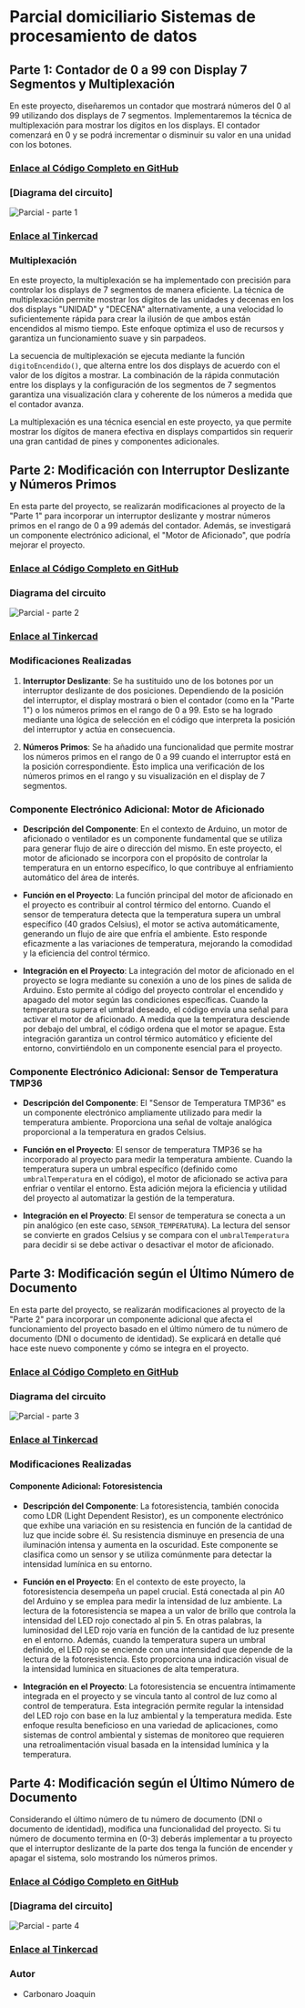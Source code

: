 # Parcial domiciliario Sistemas de procesamiento de datos

## Parte 1: Contador de 0 a 99 con Display 7 Segmentos y Multiplexación

En este proyecto, diseñaremos un contador que mostrará números del 0 al 99 utilizando dos displays de 7 segmentos. Implementaremos la técnica de multiplexación para mostrar los dígitos en los displays. El contador comenzará en 0 y se podrá incrementar o disminuir su valor en una unidad con los botones.

### [Enlace al Código Completo en GitHub](Codigos/PARCIAL_1.ino)

### [Diagrama del circuito]
![Parcial - parte 1](https://github.com/JoaquinCarbonaro/Parcial-Domiciliario---Sistemas-de-Procesamiento-de-Datos/assets/138243106/413d6e88-8311-4a59-b67a-fd21a6e597aa)

### [Enlace al Tinkercad](https://www.tinkercad.com/things/hrGVLN8B6LW?sharecode=PC-VvIu_ZNJLlBZ--qM-jlJU69PQQDTH0EQK0xCnVuY)

### Multiplexación
En este proyecto, la multiplexación se ha implementado con precisión para controlar los displays de 7 segmentos de manera eficiente. La técnica de multiplexación permite mostrar los dígitos de las unidades y decenas en los dos displays "UNIDAD" y "DECENA" alternativamente, a una velocidad lo suficientemente rápida para crear la ilusión de que ambos están encendidos al mismo tiempo. Este enfoque optimiza el uso de recursos y garantiza un funcionamiento suave y sin parpadeos.

La secuencia de multiplexación se ejecuta mediante la función `digitoEncendido()`, que alterna entre los dos displays de acuerdo con el valor de los dígitos a mostrar. La combinación de la rápida conmutación entre los displays y la configuración de los segmentos de 7 segmentos garantiza una visualización clara y coherente de los números a medida que el contador avanza.

La multiplexación es una técnica esencial en este proyecto, ya que permite mostrar los dígitos de manera efectiva en displays compartidos sin requerir una gran cantidad de pines y componentes adicionales.


## Parte 2: Modificación con Interruptor Deslizante y Números Primos

En esta parte del proyecto, se realizarán modificaciones al proyecto de la "Parte 1" para incorporar un interruptor deslizante y mostrar números primos en el rango de 0 a 99 además del contador. Además, se investigará un componente electrónico adicional, el "Motor de Aficionado", que podría mejorar el proyecto.

### [Enlace al Código Completo en GitHub](Codigos/PARCIAL_2_.ino)

### Diagrama del circuito
![Parcial - parte 2](https://github.com/JoaquinCarbonaro/Parcial-Domiciliario---Sistemas-de-Procesamiento-de-Datos/assets/138243106/05cfec5d-a41e-46d2-a83b-56bbadf042af)

### [Enlace al Tinkercad](https://www.tinkercad.com/things/gqt8yuNMQOl?sharecode=y7BFKrL1nRMAzB9MEoOFC1rRHISnKEwi0l4D8h9NfqE)

### Modificaciones Realizadas

1. **Interruptor Deslizante**: Se ha sustituido uno de los botones por un interruptor deslizante de dos posiciones. Dependiendo de la posición del interruptor, el display mostrará o bien el contador (como en la "Parte 1") o los números primos en el rango de 0 a 99. Esto se ha logrado mediante una lógica de selección en el código que interpreta la posición del interruptor y actúa en consecuencia.

2. **Números Primos**: Se ha añadido una funcionalidad que permite mostrar los números primos en el rango de 0 a 99 cuando el interruptor está en la posición correspondiente. Esto implica una verificación de los números primos en el rango y su visualización en el display de 7 segmentos.

### Componente Electrónico Adicional: Motor de Aficionado

- **Descripción del Componente**: En el contexto de Arduino, un motor de aficionado o ventilador es un componente fundamental que se utiliza para generar flujo de aire o dirección del mismo. En este proyecto, el motor de aficionado se incorpora con el propósito de controlar la temperatura en un entorno específico, lo que contribuye al enfriamiento automático del área de interés.

- **Función en el Proyecto**: La función principal del motor de aficionado en el proyecto es contribuir al control térmico del entorno. Cuando el sensor de temperatura detecta que la temperatura supera un umbral específico (40 grados Celsius), el motor se activa automáticamente, generando un flujo de aire que enfría el ambiente. Esto responde eficazmente a las variaciones de temperatura, mejorando la comodidad y la eficiencia del control térmico.

- **Integración en el Proyecto**: La integración del motor de aficionado en el proyecto se logra mediante su conexión a uno de los pines de salida de Arduino. Esto permite al código del proyecto controlar el encendido y apagado del motor según las condiciones específicas. Cuando la temperatura supera el umbral deseado, el código envía una señal para activar el motor de aficionado. A medida que la temperatura desciende por debajo del umbral, el código ordena que el motor se apague. Esta integración garantiza un control térmico automático y eficiente del entorno, convirtiéndolo en un componente esencial para el proyecto.

### Componente Electrónico Adicional: Sensor de Temperatura TMP36

- **Descripción del Componente**: El "Sensor de Temperatura TMP36" es un componente electrónico ampliamente utilizado para medir la temperatura ambiente. Proporciona una señal de voltaje analógica proporcional a la temperatura en grados Celsius.

- **Función en el Proyecto**: El sensor de temperatura TMP36 se ha incorporado al proyecto para medir la temperatura ambiente. Cuando la temperatura supera un umbral específico (definido como `umbralTemperatura` en el código), el motor de aficionado se activa para enfriar o ventilar el entorno. Esta adición mejora la eficiencia y utilidad del proyecto al automatizar la gestión de la temperatura.

- **Integración en el Proyecto**: El sensor de temperatura se conecta a un pin analógico (en este caso, `SENSOR_TEMPERATURA`). La lectura del sensor se convierte en grados Celsius y se compara con el `umbralTemperatura` para decidir si se debe activar o desactivar el motor de aficionado.


## Parte 3: Modificación según el Último Número de Documento

En esta parte del proyecto, se realizarán modificaciones al proyecto de la "Parte 2" para incorporar un componente adicional que afecta el funcionamiento del proyecto basado en el último número de tu número de documento (DNI o documento de identidad). Se explicará en detalle qué hace este nuevo componente y cómo se integra en el proyecto.

### [Enlace al Código Completo en GitHub](Codigos/PARCIAL_3.ino)

### Diagrama del circuito
![Parcial - parte 3](https://github.com/JoaquinCarbonaro/Parcial-Domiciliario---Sistemas-de-Procesamiento-de-Datos/assets/138243106/2c39fb05-f3ae-4ad0-83cc-0a2f1d1419f1)

### [Enlace al Tinkercad](https://www.tinkercad.com/things/1kcFMUMwZow?sharecode=YfPrn3V1Vb7Oc8URLYrZ61pZWq-JI8p_rUbiVfFyi3A)

### Modificaciones Realizadas

#### Componente Adicional: Fotoresistencia

- **Descripción del Componente**: La fotoresistencia, también conocida como LDR (Light Dependent Resistor), es un componente electrónico que exhibe una variación en su resistencia en función de la cantidad de luz que incide sobre él. Su resistencia disminuye en presencia de una iluminación intensa y aumenta en la oscuridad. Este componente se clasifica como un sensor y se utiliza comúnmente para detectar la intensidad lumínica en su entorno.

- **Función en el Proyecto**: En el contexto de este proyecto, la fotoresistencia desempeña un papel crucial. Está conectada al pin A0 del Arduino y se emplea para medir la intensidad de luz ambiente. La lectura de la fotoresistencia se mapea a un valor de brillo que controla la intensidad del LED rojo conectado al pin 5. En otras palabras, la luminosidad del LED rojo varía en función de la cantidad de luz presente en el entorno. Además, cuando la temperatura supera un umbral definido, el LED rojo se enciende con una intensidad que depende de la lectura de la fotoresistencia. Esto proporciona una indicación visual de la intensidad lumínica en situaciones de alta temperatura.

- **Integración en el Proyecto**: La fotoresistencia se encuentra íntimamente integrada en el proyecto y se vincula tanto al control de luz como al control de temperatura. Esta integración permite regular la intensidad del LED rojo con base en la luz ambiental y la temperatura medida. Este enfoque resulta beneficioso en una variedad de aplicaciones, como sistemas de control ambiental y sistemas de monitoreo que requieren una retroalimentación visual basada en la intensidad lumínica y la temperatura.


## Parte 4: Modificación según el Último Número de Documento

Considerando el último número de tu número de documento (DNI o documento de identidad), modifica una funcionalidad del proyecto. Si tu número de documento termina en (0-3) deberás implementar a tu proyecto que el interruptor deslizante de la parte dos tenga la función de encender y apagar el sistema, solo mostrando los números primos.

### [Enlace al Código Completo en GitHub](Codigos/PARCIAL_1.ino)

### [Diagrama del circuito]
![Parcial - parte 4](https://github.com/JoaquinCarbonaro/Parcial-Domiciliario---Sistemas-de-Procesamiento-de-Datos/assets/138243106/d7f462ea-02d4-4dcb-8cec-86e801c01937)

### [Enlace al Tinkercad](https://www.tinkercad.com/things/hrGVLN8B6LW?sharecode=PC-VvIu_ZNJLlBZ--qM-jlJU69PQQDTH0EQK0xCnVuY)


### Autor
- Carbonaro Joaquin
